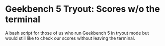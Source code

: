 # Geekbench 5 Tryout: Scores w/o the terminal

A bash script for those of us who run Geekbench 5 in tryout mode but would still like to check our scores without leaving the terminal.
